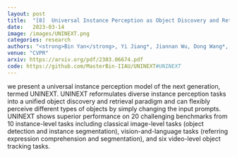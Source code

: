 ```yaml
---
layout: post
title:  "[8]  Universal Instance Perception as Object Discovery and Retrieval"
date:   2023-03-14
image: /images/UNINEXT.png
categories: research
authors: "<strong>Bin Yan</strong>, Yi Jiang*, Jiannan Wu, Dong Wang*, Ping Luo, Zehuan Yuan, Huchuan Lu"
venue: "CVPR"
arxiv: https://arxiv.org/pdf/2303.06674.pdf
code: https://github.com/MasterBin-IIAU/UNINEXT#UNINEXT
---
```


we present a universal instance perception model of the next generation, termed UNINEXT. UNINEXT reformulates diverse instance perception tasks into a unified object discovery and retrieval paradigm and can flexibly perceive different types of objects by simply changing the input prompts. UNINEXT shows superior performance on 20 challenging benchmarks from 10 instance-level tasks including classical image-level tasks (object detection and instance segmentation), vision-and-language tasks (referring expression comprehension and segmentation), and six video-level object tracking tasks.